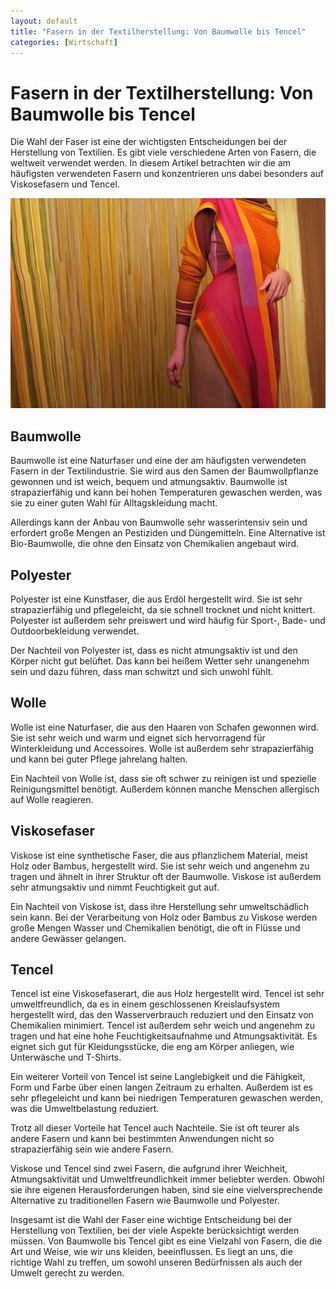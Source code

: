 ```yaml
---
layout: default
title: "Fasern in der Textilherstellung: Von Baumwolle bis Tencel"
categories: [Wirtschaft]
---
```


# Fasern in der Textilherstellung: Von Baumwolle bis Tencel

Die Wahl der Faser ist eine der wichtigsten Entscheidungen bei der Herstellung von Textilien. Es gibt viele verschiedene Arten von Fasern, die weltweit verwendet werden. In diesem Artikel betrachten wir die am häufigsten verwendeten Fasern und konzentrieren uns dabei besonders auf Viskosefasern und Tencel.

![Fasern in der Textilherstellung: Von Baumwolle bis Tencel](/assets/images/cotton_polyester_viscose_wool_tencel.jpg "Fasern in der Textilherstellung: Von Baumwolle bis Tencel")

## Baumwolle

Baumwolle ist eine Naturfaser und eine der am häufigsten verwendeten Fasern in der Textilindustrie. Sie wird aus den Samen der Baumwollpflanze gewonnen und ist weich, bequem und atmungsaktiv. Baumwolle ist strapazierfähig und kann bei hohen Temperaturen gewaschen werden, was sie zu einer guten Wahl für Alltagskleidung macht.

Allerdings kann der Anbau von Baumwolle sehr wasserintensiv sein und erfordert große Mengen an Pestiziden und Düngemitteln. Eine Alternative ist Bio-Baumwolle, die ohne den Einsatz von Chemikalien angebaut wird.

## Polyester

Polyester ist eine Kunstfaser, die aus Erdöl hergestellt wird. Sie ist sehr strapazierfähig und pflegeleicht, da sie schnell trocknet und nicht knittert. Polyester ist außerdem sehr preiswert und wird häufig für Sport-, Bade- und Outdoorbekleidung verwendet.

Der Nachteil von Polyester ist, dass es nicht atmungsaktiv ist und den Körper nicht gut belüftet. Das kann bei heißem Wetter sehr unangenehm sein und dazu führen, dass man schwitzt und sich unwohl fühlt.

## Wolle

Wolle ist eine Naturfaser, die aus den Haaren von Schafen gewonnen wird. Sie ist sehr weich und warm und eignet sich hervorragend für Winterkleidung und Accessoires. Wolle ist außerdem sehr strapazierfähig und kann bei guter Pflege jahrelang halten.

Ein Nachteil von Wolle ist, dass sie oft schwer zu reinigen ist und spezielle Reinigungsmittel benötigt. Außerdem können manche Menschen allergisch auf Wolle reagieren.

## Viskosefaser

Viskose ist eine synthetische Faser, die aus pflanzlichem Material, meist Holz oder Bambus, hergestellt wird. Sie ist sehr weich und angenehm zu tragen und ähnelt in ihrer Struktur oft der Baumwolle. Viskose ist außerdem sehr atmungsaktiv und nimmt Feuchtigkeit gut auf.

Ein Nachteil von Viskose ist, dass ihre Herstellung sehr umweltschädlich sein kann. Bei der Verarbeitung von Holz oder Bambus zu Viskose werden große Mengen Wasser und Chemikalien benötigt, die oft in Flüsse und andere Gewässer gelangen.

## Tencel

Tencel ist eine Viskosefaserart, die aus Holz hergestellt wird. Tencel ist sehr umweltfreundlich, da es in einem geschlossenen Kreislaufsystem hergestellt wird, das den Wasserverbrauch reduziert und den Einsatz von Chemikalien minimiert. Tencel ist außerdem sehr weich und angenehm zu tragen und hat eine hohe Feuchtigkeitsaufnahme und Atmungsaktivität. Es eignet sich gut für Kleidungsstücke, die eng am Körper anliegen, wie Unterwäsche und T-Shirts.

Ein weiterer Vorteil von Tencel ist seine Langlebigkeit und die Fähigkeit, Form und Farbe über einen langen Zeitraum zu erhalten. Außerdem ist es sehr pflegeleicht und kann bei niedrigen Temperaturen gewaschen werden, was die Umweltbelastung reduziert.

Trotz all dieser Vorteile hat Tencel auch Nachteile. Sie ist oft teurer als andere Fasern und kann bei bestimmten Anwendungen nicht so strapazierfähig sein wie andere Fasern.

Viskose und Tencel sind zwei Fasern, die aufgrund ihrer Weichheit, Atmungsaktivität und Umweltfreundlichkeit immer beliebter werden. Obwohl sie ihre eigenen Herausforderungen haben, sind sie eine vielversprechende Alternative zu traditionellen Fasern wie Baumwolle und Polyester.

Insgesamt ist die Wahl der Faser eine wichtige Entscheidung bei der Herstellung von Textilien, bei der viele Aspekte berücksichtigt werden müssen. Von Baumwolle bis Tencel gibt es eine Vielzahl von Fasern, die die Art und Weise, wie wir uns kleiden, beeinflussen. Es liegt an uns, die richtige Wahl zu treffen, um sowohl unseren Bedürfnissen als auch der Umwelt gerecht zu werden.

